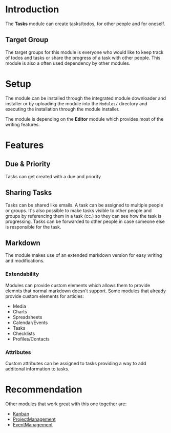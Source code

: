 # Introduction

The **Tasks** module can create tasks/todos, for other people and for oneself.

## Target Group

The target groups for this module is everyone who would like to keep track of todos and tasks or share the progress of a task with other people. This module is also a often used dependency by other modules.

# Setup

The module can be installed through the integrated module downloader and installer or by uploading the module into the `Modules/` directory and executing the installation through the module installer.

The module is depending on the **Editor** module which provides most of the writing features.

# Features

## Due & Priority

Tasks can get created with a due and priority

## Sharing Tasks

Tasks can be shared like emails. A task can be assigned to multiple people or groups. It's also possible to make tasks visible to other people and groups by referencing them in a task (cc.) so they can see how the task is progressing. Tasks can be forwarded to other people in case someone else is responsible for the task.

## Markdown

The module makes use of an extended markdown version for easy writing and modifications.

### Extendability

Modules can provide custom elements which allows them to provide elemnts that normal markdown doesn't support. Some modules that already provide custom elements for articles:

* Media
* Charts
* Spreadsheets
* Calendar/Events
* Tasks
* Checklists
* Profiles/Contacts

### Attributes

Custom attributes can be assigned to tasks providing a way to add additonal information to tasks. 

# Recommendation

Other modules that work great with this one together are:

* [Kanban](Kanban)
* [ProjectManagement](ProjectManagement)
* [EventManagement](EventManagement)